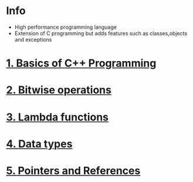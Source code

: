 # Info
- High performance programming language
- Extension of C programming but adds features such as classes,objects and exceptions
# [1. Basics of C++ Programming](./1-basics-of-cpp.md)
# [2. Bitwise operations](./2-Bitwise-operations.md)
# [3. Lambda functions](./3-Lambda.md)
# [4. Data types](./4-Data-types.md)
# [5. Pointers and References](./5-Pointers-and-references.md)